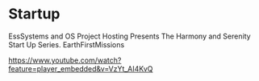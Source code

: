 Startup
=======

EssSystems and OS Project Hosting Presents The Harmony and Serenity Start Up Series. EarthFirstMissions

https://www.youtube.com/watch?feature=player_embedded&v=VzYt_AI4KvQ

